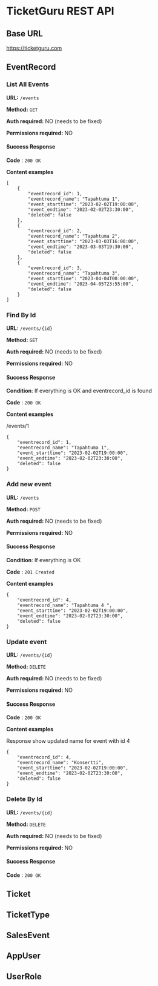 # TicketGuru REST API

## Base URL
https://ticketguru.com

## EventRecord

### List All Events

**URL:** `/events`

**Method:** `GET`

**Auth required:** NO (needs to be fixed)

**Permissions required:** NO

#### Success Response

**Code** : `200 OK`

**Content examples**

```
[
    {
        "eventrecord_id": 1,
        "eventrecord_name": "Tapahtuma 1",
        "event_starttime": "2023-02-02T19:00:00",
        "event_endtime": "2023-02-02T23:30:00",
        "deleted": false
    },
    {
        "eventrecord_id": 2,
        "eventrecord_name": "Tapahtuma 2",
        "event_starttime": "2023-03-03T16:00:00",
        "event_endtime": "2023-03-03T19:30:00",
        "deleted": false
    },
    {
        "eventrecord_id": 3,
        "eventrecord_name": "Tapahtuma 3",
        "event_starttime": "2023-04-04T00:00:00",
        "event_endtime": "2023-04-05T23:55:00",
        "deleted": false
    }
]
```

### Find By Id

**URL:** `/events/{id}`

**Method:** `GET`

**Auth required:** NO (needs to be fixed)

**Permissions required:** NO

#### Success Response

**Condition**: If everything is OK and eventrecord_id is found

**Code** : `200 OK`

**Content examples**

/events/1

```
{
    "eventrecord_id": 1,
    "eventrecord_name": "Tapahtuma 1",
    "event_starttime": "2023-02-02T19:00:00",
    "event_endtime": "2023-02-02T23:30:00",
    "deleted": false
}
```
### Add new event

**URL:** `/events`

**Method:** `POST`

**Auth required:** NO (needs to be fixed)

**Permissions required:** NO

#### Success Response

**Condition**: If everything is OK

**Code** : `201 Created`

**Content examples**
```
{
    "eventrecord_id": 4,
    "eventrecord_name": "Tapahtuma 4 ",
    "event_starttime": "2023-02-02T19:00:00",
    "event_endtime": "2023-02-02T23:30:00",
    "deleted": false
}
```
### Update event

**URL:** `/events/{id}`

**Method:** `DELETE`

**Auth required:** NO (needs to be fixed)

**Permissions required:** NO

#### Success Response

**Code** : `200 OK`

**Content examples**

Response show updated name for event with id 4
```
{
    "eventrecord_id": 4,
    "eventrecord_name": "Konsertti",
    "event_starttime": "2023-02-02T19:00:00",
    "event_endtime": "2023-02-02T23:30:00",
    "deleted": false
}
```

### Delete By Id

**URL:** `/events/{id}`

**Method:** `DELETE`

**Auth required:** NO (needs to be fixed)

**Permissions required:** NO

#### Success Response

**Code** : `200 OK`


## Ticket


## TicketType


## SalesEvent


## AppUser


## UserRole

